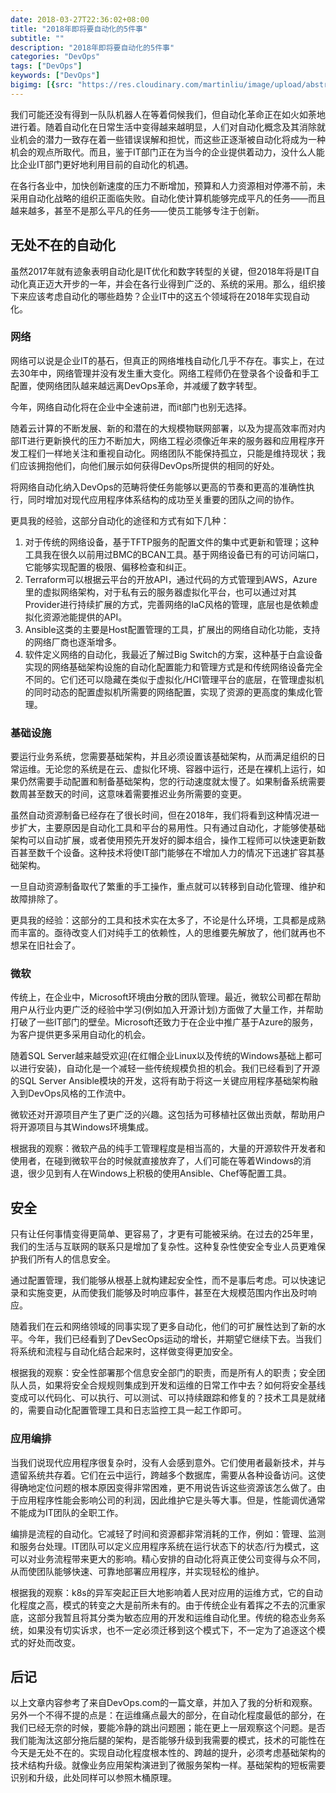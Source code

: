 ```yaml
---
date: 2018-03-27T22:36:02+08:00
title: "2018年即将要自动化的5件事"
subtitle: ""
description: "2018年即将要自动化的5件事"
categories: "DevOps"
tags: ["DevOps"]
keywords: ["DevOps"]
bigimg: [{src: "https://res.cloudinary.com/martinliu/image/upload/abstract-1.jpg", desc: "DevOps"}]
---
```


我们可能还没有得到一队队机器人在等着伺候我们，但自动化革命正在如火如荼地进行着。随着自动化在日常生活中变得越来越明显，人们对自动化概念及其消除就业机会的潜力一致存在着一些错误误解和担忧，而这些正逐渐被自动化将成为一种机会的观点所取代。而且，鉴于IT部门正在为当今的企业提供着动力，没什么人能比企业IT部门更好地利用目前的自动化的机遇。

在各行各业中，加快创新速度的压力不断增加，预算和人力资源相对停滞不前，未采用自动化战略的组织正面临失败。自动化使计算机能够完成平凡的任务——而且越来越多，甚至不是那么平凡的任务——使员工能够专注于创新。

## 无处不在的自动化

虽然2017年就有迹象表明自动化是IT优化和数字转型的关键，但2018年将是IT自动化真正迈大开步的一年，并会在各行业得到广泛的、系统的采用。那么，组织接下来应该考虑自动化的哪些趋势？企业IT中的这五个领域将在2018年实现自动化。

### 网络

网络可以说是企业IT的基石，但真正的网络堆栈自动化几乎不存在。事实上，在过去30年中，网络管理并没有发生重大变化。网络工程师仍在登录各个设备和手工配置，使网络团队越来越远离DevOps革命，并减缓了数字转型。

今年，网络自动化将在企业中全速前进，而it部门也别无选择。

随着云计算的不断发展、新的和潜在的大规模物联网部署，以及为提高效率而对内部IT进行更新换代的压力不断加大，网络工程必须像近年来的服务器和应用程序开发工程们一样地关注和重视自动化。网络团队不能保持孤立，只能是维持现状；我们应该拥抱他们，向他们展示如何获得DevOps所提供的相同的好处。

将网络自动化纳入DevOps的范畴将使任务能够以更高的节奏和更高的准确性执行，同时增加对现代应用程序体系结构的成功至关重要的团队之间的协作。

更具我的经验，这部分自动化的途径和方式有如下几种：

1. 对于传统的网络设备，基于TFTP服务的配置文件的集中式更新和管理；这种工具我在很久以前用过BMC的BCAN工具。基于网络设备已有的可访问端口，它能够实现配置的极限、偏移检查和纠正。
2. Terraform可以根据云平台的开放API，通过代码的方式管理到AWS，Azure里的虚拟网络架构，对于私有云的服务器虚拟化平台，也可以通过对其Provider进行持续扩展的方式，完善网络的IaC风格的管理，底层也是依赖虚拟化资源池能提供的API。
3. Ansible这类的主要是Host配置管理的工具，扩展出的网络自动化功能，支持的网络厂商也逐渐增多。
4. 软件定义网络的自动化，我最近了解过Big Switch的方案，这种基于白盒设备实现的网络基础架构设施的自动化配置能力和管理方式是和传统网络设备完全不同的。它们还可以隐藏在类似于虚拟化/HCI管理平台的底层，在管理虚拟机的同时动态的配置虚拟机所需要的网络配置，实现了资源的更高度的集成化管理。

### 基础设施

要运行业务系统，您需要基础架构，并且必须设置该基础架构，从而满足组织的日常运维。无论您的系统是在云、虚拟化环境、容器中运行，还是在裸机上运行，如果仍然需要手动配置和制备基础架构，您的行动速度就太慢了。如果制备系统需要数周甚至数天的时间，这意味着需要推迟业务所需要的变更。

虽然自动资源制备已经存在了很长时间，但在2018年，我们将看到这种情况进一步扩大，主要原因是自动化工具和平台的易用性。只有通过自动化，才能够使基础架构可以自动扩展，或者使用预先开发好的脚本组合，操作工程师可以快速更新数百甚至数千个设备。这种技术将使IT部门能够在不增加人力的情况下迅速扩容其基础架构。

一旦自动资源制备取代了繁重的手工操作，重点就可以转移到自动化管理、维护和故障排除了。

更具我的经验：这部分的工具和技术实在太多了，不论是什么环境，工具都是成熟而丰富的。亟待改变人们对纯手工的依赖性，人的思维要先解放了，他们就再也不想呆在旧社会了。

### 微软

传统上，在企业中，Microsoft环境由分散的团队管理。最近，微软公司都在帮助用户从行业内更广泛的经验中学习(例如加入开源计划)方面做了大量工作，并帮助打破了一些IT部门的壁垒。Microsoft还致力于在企业中推广基于Azure的服务，为客户提供更多采用自动化的机会。

随着SQL Server越来越受欢迎(在红帽企业Linux以及传统的Windows基础上都可以进行安装)，自动化是一个减轻一些传统规模负担的机会。我们已经看到了开源的SQL Server Ansible模块的开发，这将有助于将这一关键应用程序基础架构融入到DevOps风格的工作流中。

微软还对开源项目产生了更广泛的兴趣。这包括为可移植社区做出贡献，帮助用户将开源项目与其Windows环境集成。

根据我的观察：微软产品的纯手工管理程度是相当高的，大量的开源软件开发者和使用者，在碰到微软平台的时候就直接放弃了，人们可能在等着Windows的消退，很少见到有人在Windows上积极的使用Ansible、Chef等配置工具。

## 安全

只有让任何事情变得更简单、更容易了，才更有可能被采纳。在过去的25年里，我们的生活与互联网的联系只是增加了复杂性。这种复杂性使安全专业人员更难保护我们所有人的信息安全。

通过配置管理，我们能够从根基上就构建起安全性，而不是事后考虑。可以快速记录和实施变更，从而使我们能够及时响应事件，甚至在大规模范围内作出及时响应。

随着我们在云和网络领域的同事实现了更多自动化，他们的可扩展性达到了新的水平。今年，我们已经看到了DevSecOps运动的增长，并期望它继续下去。当我们将系统和流程与自动化结合起来时，这样做变得更加安全。

根据我的观察：安全性部署那个信息安全部门的职责，而是所有人的职责；安全团队人员，如果将安全合规规则集成到开发和运维的日常工作中去？如何将安全基线变成可以代码化、可以执行、可以测试、可以持续跟踪和修复的？技术工具是就绪的，需要自动化配置管理工具和日志监控工具一起工作即可。

### 应用编排

当我们说现代应用程序很复杂时，没有人会感到意外。它们使用者最新技术，并与遗留系统共存着。它们在云中运行，跨越多个数据库，需要从各种设备访问。这使得确地定位问题的根本原因变得非常困难，更不用说告诉这些资源该怎么做了。由于应用程序性能会影响公司的利润，因此维护它是头等大事。但是，性能调优通常不能成为IT团队的全职工作。

编排是流程的自动化。它减轻了时间和资源都非常消耗的工作，例如：管理、监测和服务台处理。IT团队可以定义应用程序系统在运行状态下的状态/行为模式，这可以对业务流程带来更大的影响。精心安排的自动化将真正使公司变得与众不同，从而使团队能够快速、可靠地部署应用程序，并实现轻松的维护。

根据我的观察：k8s的异军突起正巨大地影响着人民对应用的运维方式，它的自动化程度之高，模式的转变之大是前所未有的。由于传统企业有着挥之不去的沉重家底，这部分我暂且将其分类为敏态应用的开发和运维自动化里。传统的稳态业务系统，如果没有切实诉求，也不一定必须迁移到这个模式下，不一定为了追逐这个模式的好处而改变。

## 后记

以上文章内容参考了来自DevOps.com的一篇文章，并加入了我的分析和观察。另外一个不得不提的点是：在运维痛点最大的部分，在自动化程度最低的部分，在我们已经无奈的时候，要能冷静的跳出问题圈；能在更上一层观察这个问题。是否我们能淘汰这部分拖后腿的架构，是否能够升级到我需要的模式，技术的可能性在今天是无处不在的。实现自动化程度根本性的、跨越的提升，必须考虑基础架构的技术结构升级。就像业务应用架构演进到了微服务架构一样。基础架构的短板需要识别和升级，此处同样可以参照木桶原理。


